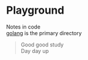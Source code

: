 # Playground
Notes in code<br>
[golang](https://github.com/XanthusL/Playground/tree/master/golang) is the primary directory


> Good good study<br>Day day up
